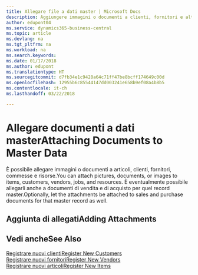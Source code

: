 ```yaml
---
title: Allegare file a dati master | Microsoft Docs
description: Aggiungere immagini o documenti a clienti, fornitori e altri record principali e allegarli anche alle fatture.
author: edupont04
ms.service: dynamics365-business-central
ms.topic: article
ms.devlang: na
ms.tgt_pltfrm: na
ms.workload: na
ms.search.keywords: 
ms.date: 01/17/2018
ms.author: edupont
ms.translationtype: HT
ms.sourcegitcommit: d7fb34e1c9428a64c71ff47be8bcff174649c00d
ms.openlocfilehash: 12955b6c85544147dd003241e658b9ef08a4b8b5
ms.contentlocale: it-ch
ms.lasthandoff: 03/22/2018

---
```

# <a name="attaching-documents-to-master-data"></a><span data-ttu-id="cb5d0-103">Allegare documenti a dati master</span><span class="sxs-lookup"><span data-stu-id="cb5d0-103">Attaching Documents to Master Data</span></span>
<span data-ttu-id="cb5d0-104">È possibile allegare immagini o documenti a articoli, clienti, fornitori, commesse e risorse.</span><span class="sxs-lookup"><span data-stu-id="cb5d0-104">You can attach pictures, documents, or images to items, customers, vendors, jobs, and resources.</span></span> <span data-ttu-id="cb5d0-105">È eventualmente possibile allegarli anche a documenti di vendita e di acquisto per quel record master.</span><span class="sxs-lookup"><span data-stu-id="cb5d0-105">Optionally, let the attachments be attached to sales and purchase documents for that master record as well.</span></span>  

## <a name="adding-attachments"></a><span data-ttu-id="cb5d0-106">Aggiunta di allegati</span><span class="sxs-lookup"><span data-stu-id="cb5d0-106">Adding Attachments</span></span>


## <a name="see-also"></a><span data-ttu-id="cb5d0-107">Vedi anche</span><span class="sxs-lookup"><span data-stu-id="cb5d0-107">See Also</span></span>
[<span data-ttu-id="cb5d0-108">Registrare nuovi clienti</span><span class="sxs-lookup"><span data-stu-id="cb5d0-108">Register New Customers</span></span>](sales-how-register-new-customers.md)  
[<span data-ttu-id="cb5d0-109">Registrare nuovi fornitori</span><span class="sxs-lookup"><span data-stu-id="cb5d0-109">Register New Vendors</span></span>](purchasing-how-register-new-vendors.md)  
[<span data-ttu-id="cb5d0-110">Registrare nuovi articoli</span><span class="sxs-lookup"><span data-stu-id="cb5d0-110">Register New Items</span></span>](inventory-how-register-new-items.md)  

